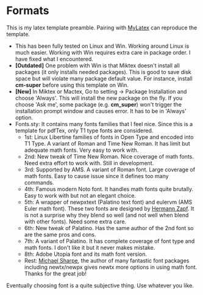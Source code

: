 # Formats

This is my latex template preamble. Pairing with [MyLatex](https://github.com/kwang0913/MyLatex/tree/main/Example) can reproduce the template.

- This has been fully tested on Linux and Win. Working around Linux is much easier. Working with Win requires extra care in package order. I have fixed what I encountered.
- __[Outdated]__ One problem with Win is that Miktex doesn't install all packages (it only installs needed packages). This is good to save disk space but will violate many package default value. For instance, install __cm-super__ before using this template on Win.
- __[New]__ In Miktex or Mactex, Go to setting $\rightarrow$ Package Installation and choose 'Always'. This will install the new package on the fly. If you choose 'Ask me', some package (e.g. __cm_super__) won't trigger the installation prompt window and causes error. It has to be in 'Always' option.
- Fonts.sty: It contains many fonts families that I feel nice. Since this is a template for pdfTex, only T1 type fonts are considered.
  - 1st: Linux Libertine families of fonts in Open Type and encoded into T1 Type. A variant of Roman and Time New Roman. It has limit but adequate math fonts. Very easy to work with.
  - 2nd: New tweak of Time New Roman. Nice coverage of math fonts. Need extra effort to work with. Still in development.
  - 3rd: Supported by AMS. A variant of Roman font. Large coverage of math fonts. Easy to cause issue since it defines too many commands.
  - 4th: Famous modern Noto font. It handles math fonts quite brutally. Easy to work with but not an elegant choice.
  - 5th: A wrapper of newpxtext (Palatino text font) and eulervm (AMS Euler math font). These two fonts are designed by [Hermann Zapf](https://en.wikipedia.org/wiki/Hermann_Zapf). It is not a surprise why they blend so well (and not well when blend with other fonts). Need some extra care.
  - 6th: New tweak of Palatino. Has the same author of the 2nd font so are the same pros and cons.
  - 7th: A variant of Palatino. It has complete coverage of font type and math fonts. I don't like it but it never makes mistake.
  - 8th: Adobe Utopia font and its math font version.
  - Rest: [Michael Sharpe](https://ctan.org/author/sharpe), the author of many fantastic font packages including newtx/newpx gives newtx more options in using math font. Thanks for the great job!

Eventually choosing font is a quite subjective thing. Use whatever you like.

